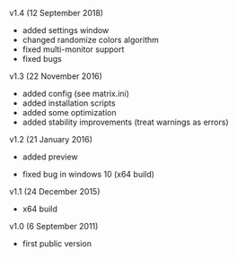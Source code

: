v1.4 (12 September 2018)
- added settings window
- changed randomize colors algorithm
- fixed multi-monitor support
- fixed bugs

v1.3 (22 November 2016)
+ added config (see matrix.ini)
+ added installation scripts
+ added some optimization
+ added stability improvements (treat warnings as errors)

v1.2 (21 January 2016)
+ added preview
- fixed bug in windows 10 (x64 build)

v1.1 (24 December 2015)
+ x64 build

v1.0 (6 September 2011)
- first public version
